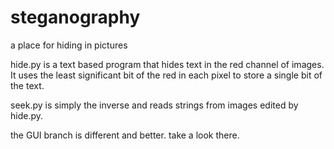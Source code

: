 # steganography
a place for hiding in pictures

hide.py is a text based program that hides text in the red channel of images. It uses the least significant bit of the red in each pixel to store a single bit of the text.

seek.py is simply the inverse and reads strings from images edited by hide.py.

the GUI branch is different and better. take a look there.
